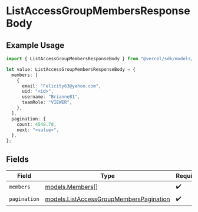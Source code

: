 # ListAccessGroupMembersResponseBody

## Example Usage

```typescript
import { ListAccessGroupMembersResponseBody } from "@vercel/sdk/models/listaccessgroupmembersop.js";

let value: ListAccessGroupMembersResponseBody = {
  members: [
    {
      email: "Felicity63@yahoo.com",
      uid: "<id>",
      username: "Brianne81",
      teamRole: "VIEWER",
    },
  ],
  pagination: {
    count: 4548.78,
    next: "<value>",
  },
};
```

## Fields

| Field                                                                                    | Type                                                                                     | Required                                                                                 | Description                                                                              |
| ---------------------------------------------------------------------------------------- | ---------------------------------------------------------------------------------------- | ---------------------------------------------------------------------------------------- | ---------------------------------------------------------------------------------------- |
| `members`                                                                                | [models.Members](../models/members.md)[]                                                 | :heavy_check_mark:                                                                       | N/A                                                                                      |
| `pagination`                                                                             | [models.ListAccessGroupMembersPagination](../models/listaccessgroupmemberspagination.md) | :heavy_check_mark:                                                                       | N/A                                                                                      |